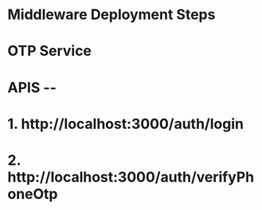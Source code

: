 # Middleware Deployment Steps

# OTP Service
# 
# APIS --
# 1. http://localhost:3000/auth/login  
# 2. http://localhost:3000/auth/verifyPhoneOtp  